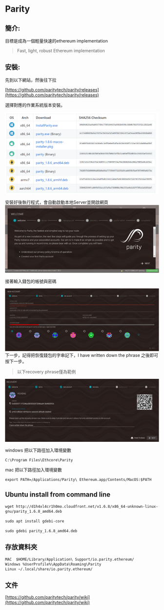 # Parity

## 簡介:

目標是成為一個輕量快速的ethereum implementation

> Fast, light, robust Ethereum implementation

## 安裝:

先到以下網站，然後往下拉

[https://github.com/paritytech/parity/releases](https://github.com/paritytech/parity/releases)

選擇對應的作業系統版本安裝。

![](../.gitbook/assets/asd3.png)

安裝好後執行程式，會自動啟動本地Server並開啟網頁  
![](../.gitbook/assets/4234.png)

接著輸入錢包的帳號與密碼

![](../.gitbook/assets/9455.png)下一步，記得把恢復錢包的字串記下，I have written down the phrase 之後即可按下一步。

> 以下recovery phrase僅為範例

![](../.gitbook/assets/8877.png)

windows 把以下路徑加入環境變數

```text
C:\Program Files\Ethcore\Parity
```

mac 把以下路徑加入環境變數

```text
export PATH=/Applications/Parity\ Ethereum.app/Contents/MacOS:$PATH
```

## Ubuntu install from command line

```text
wget http://d1h4xl4cr1h0mo.cloudfront.net/v1.6.8/x86_64-unknown-linux-gnu/parity_1.6.8_amd64.deb

sudo apt install gdebi-core

sudo gdebi parity_1.6.8_amd64.deb
```

## 存放資料夾

```text
MAC  $HOME/Library/Application\ Support/io.parity.ethereum/
Windows %UserProfile%\AppData\Roaming\Parity
Linux ~/.local/share/io.parity.ethereum/
```

## 文件

[https://github.com/paritytech/parity/wiki](https://github.com/paritytech/parity/wiki)

